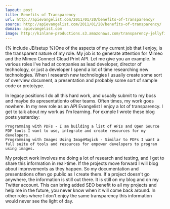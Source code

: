 ```yaml
---
layout: post
title: Benefits of Transparency
url: http://apievangelist.com/2011/01/20/benefits-of-transparency/
source: http://apievangelist.com/2011/01/20/benefits-of-transparency/
domain: apievangelist.com
image: http://kinlane-productions.s3.amazonaws.com/transparency-jellyfish.jpg
---
```

{% include JB/setup %}One of the aspects of my current job that I enjoy, is the transparent nature of my role. My job is to generate attention for Mimeo and the Mimeo Connect Cloud Print API.
Let me give you an example. In various roles I've had at companies as lead developer, director of technology, or just a developer I spend a lot of time researching new technologies.
When I research new technologies I usually create some sort of overview document, a presentation and probably some sort of sample code or prototype.

In legacy positions I do all this hard work, and usually submit to my boss and maybe do apresentationto other teams. Often times, my work goes nowhere.
In my new role as an API Evangelist I enjoy a lot of transparency. I get to talk about my work as I'm learning. For exmple I wrote these blog posts yesterday:

	Programming with PDFs - I am building a list of APIs and Open Source PDF tools I want to use, integrate and create resources for my developers.
	Programming with Images Using ImageMagick - Similar to PDFs I want a full suite of tools and resources for empower developers to program using images.

My project work involves me doing a lot of research and testing, and I get to share this information in real-time. If the projects move forward I will blog about improvements as they happen. So my documentation and presentations often go public as I create them.
If a project doesn't go anywhere, the information is still out there. It is still on my blog and on my Twitter account. This can bring added SEO benefit to all my projects and help me in the future, you never know when it will come back around.
In other roles where I don't enjoy the same transparency this information would never see the light of day.